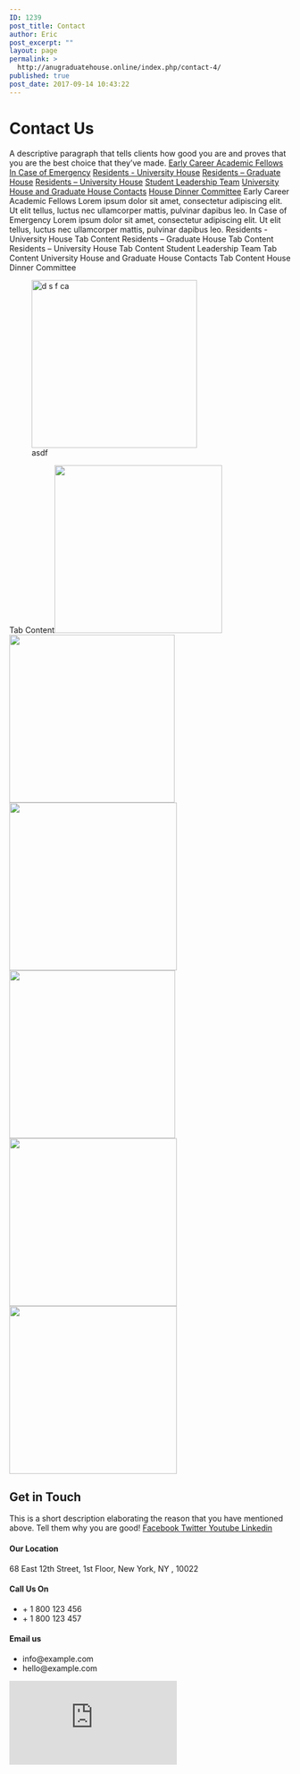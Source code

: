 ```yaml
---
ID: 1239
post_title: Contact
author: Eric
post_excerpt: ""
layout: page
permalink: >
  http://anugraduatehouse.online/index.php/contact-4/
published: true
post_date: 2017-09-14 10:43:22
---
```

<h1>Contact Us</h1>		
		A descriptive paragraph that tells clients how good you are and proves that you are the best choice that they’ve made.		
									<a href="">Early Career Academic Fellows</a>
									<a href="">In Case of Emergency</a>
									<a href="">Residents - University House</a>
									<a href="">Residents – Graduate House</a>
									<a href="">Residents – University House</a>
									<a href="">Student Leadership Team</a>
									<a href="">University House and Graduate House Contacts</a>
									<a href="">House Dinner Committee</a>
									Early Career Academic Fellows
					Lorem ipsum dolor sit amet, consectetur adipiscing elit. Ut elit tellus, luctus nec ullamcorper mattis, pulvinar dapibus leo.
									In Case of Emergency
					Lorem ipsum dolor sit amet, consectetur adipiscing elit. Ut elit tellus, luctus nec ullamcorper mattis, pulvinar dapibus leo.
									Residents - University House
					Tab Content
									Residents – Graduate House
					Tab Content
									Residents – University House
					Tab Content
									Student Leadership Team
					Tab Content
									University House and Graduate House Contacts
					Tab Content
									House Dinner Committee
					<figure id="attachment_668" aria-describedby="caption-attachment-668" style="width: 296px"><img src="http://anugraduatehouse.online/wp-content/uploads/2020/09/Screen-Shot-2020-09-11-at-12.13.24-AM-296x300.png" alt="d s f ca" width="296" height="300" /><figcaption id="caption-attachment-668">asdf</figcaption></figure><p>Tab Content<img src="http://anugraduatehouse.online/wp-content/uploads/2020/09/Screen-Shot-2020-09-11-at-12.12.41-AM-300x300.png" alt="" width="300" height="300" /> <img src="http://anugraduatehouse.online/wp-content/uploads/2020/09/Screen-Shot-2020-09-11-at-12.12.51-AM-296x300.png" alt="" width="296" height="300" /> <img src="http://anugraduatehouse.online/wp-content/uploads/2020/09/Screen-Shot-2020-09-11-at-12.13.00-AM-300x300.png" alt="" width="300" height="300" /> <img src="http://anugraduatehouse.online/wp-content/uploads/2020/09/Screen-Shot-2020-09-11-at-12.13.07-AM-1-297x300.png" alt="" width="297" height="300" /> <img src="http://anugraduatehouse.online/wp-content/uploads/2020/09/Screen-Shot-2020-09-11-at-12.13.17-AM-300x300.png" alt="" width="300" height="300" /> <img src="http://anugraduatehouse.online/wp-content/uploads/2020/09/Screen-Shot-2020-09-11-at-12.13.31-AM-300x300.png" alt="" width="300" height="300" /></p>
			<h2>Get in Touch</h2>		
		This is a short description elaborating the reason that you have mentioned above. Tell them why you are good!		
					<a href="#" target="_blank" rel="noopener noreferrer">
						Facebook
											</a>
					<a href="#" target="_blank" rel="noopener noreferrer">
						Twitter
											</a>
					<a href="#" target="_blank" rel="noopener noreferrer">
						Youtube
											</a>
					<a href="#" target="_blank" rel="noopener noreferrer">
						Linkedin
											</a>
				<h4>
					Our Location
				</h4>
								<p>68 East 12th Street, 1st Floor, New York, NY , 10022</p>
				<h4>
					Call Us On
				</h4>
					<ul>
							<li>
										+ 1 800 123 456
									</li>
								<li>
										+ 1 800 123 457
									</li>
						</ul>
				<h4>
					Email us
				</h4>
					<ul>
							<li>
										info@example.com
									</li>
								<li>
										hello@example.com
									</li>
						</ul>
			<iframe frameborder="0" scrolling="no" marginheight="0" marginwidth="0" src="https://maps.google.com/maps?q=Graduate%20house&amp;t=m&amp;z=16&amp;output=embed&amp;iwloc=near" title="Graduate house" aria-label="Graduate house"></iframe>